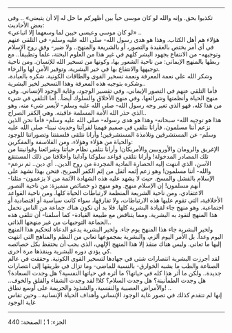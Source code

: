 ------------------------------------------------------------------------

تكذبوا بحق. وإنه والله لو كان موسى حياً بين أظهركم ما حل له إلا أن
يتبعني» .. وفي بعض الأحاديث:  
«لو كان موسى وعيسى حيين لما وسعهما إلا اتباعي» ..  
هؤلاء هم أهل الكتاب. وهذا هو هدى رسول الله- صلى الله عليه وسلم- في
التلقي عنهم في أي أمر يختص بالعقيدة والتصور، أو بالشريعة والمنهج.. ولا
ضير- وفق روح الإسلام وتوجيهه- من الانتفاع بجهود البشر كلهم في غير هذا من
العلوم البحتة، علماً وتطبيقاً.. مع ربطها بالمنهج الإيماني: من ناحية الشعور
بها، وكونها من تسخير الله للإنسان. ومن ناحية توجيهها والانتفاع بها في
خير البشرية، وتوفير الأمن لها والرخاء.  
وشكر الله على نعمة المعرفة ونعمة تسخير القوى والطاقات الكونية. شكره
بالعبادة، وشكره بتوجيه هذه المعرفة وهذا التسخير لخير البشرية..  
فأما التلقي عنهم في التصور الإيماني، وفي تفسير الوجود، وغاية الوجود
الإنساني. وفي منهج الحياة وأنظمتها وشرائعها، وفي منهج الأخلاق والسلوك
أيضاً.. أما التلقي في شيء من هذا كله، فهو الذي تغير وجه رسول الله- صلى
الله عليه وسلم- لأيسر شيء منه. وهو الذي حذر الله الأمة المسلمة عاقبته.
وهي الكفر الصراح..  
هذا هو توجيه الله- سبحانه- وهذا هو هدى رسوله- صلى الله عليه وسلم- فأما
نحن الذين نزعم أننا مسلمون، فأرانا نتلقى في صميم فهمنا لقرآننا وحديث
نبينا- صلى الله عليه وسلم- عن المستشرقين وتلامذة المستشرقين! وأرانا
نتلقى فلسفتنا وتصوراتنا للوجود والحياة من هؤلاء وهؤلاء، ومن الفلاسفة
والمفكرين:  
الإغريق والرومان والأوروبيين والأمريكان! وأرانا نتلقى نظام حياتنا
وشرائعنا وقوانيننا من تلك المصادر المدخولة! وأرانا نتلقى قواعد سلوكنا
وآدابنا وأخلاقنا من ذلك المستنقع الآسن، الذي انتهت إليه الحضارة المادية
المجردة من روح الدين.. أي دين.. ثم نزعم- والله- أننا مسلمون! وهو زعم
إثمه أثقل من إثم الكفر الصريح. فنحن بهذا نشهد على الإسلام بالفشل والمسخ.
حيث لا يشهد عليه هذه الشهادة الآثمة من لا يزعمون- مثلنا- أنهم مسلمون! إن
الإسلام منهج. وهو منهج ذو خصائص متميزة: من ناحية التصور الاعتقادي، ومن
ناحية الشريعة المنظمة لارتباطات الحياة كلها. ومن ناحية القواعد
الأخلاقية، التي تقوم عليها هذه الارتباطات، ولا تفارقها، سواء كانت سياسية
أو اقتصادية أو اجتماعية. وهو منهج جاء لقيادة البشرية كلها. فلا بد أن
تكون هناك جماعة من الناس تحمل هذا المنهج لتقود به البشرية. ومما يتناقض
مع طبيعة القيادة- كما أسلفنا- أن تتلقى هذه الجماعة التوجيهات من غير
منهجها الذاتي..  
ولخير البشرية جاء هذا المنهج يوم جاء. ولخير البشرية يدعو الدعاة لتحكيم
هذا المنهج اليوم وغداً. بل الأمر اليوم ألزم، والبشرية بمجموعها تعاني من
النظم والمناهج التي انتهت إليها ما تعاني. وليس هناك منقذ إلا هذا المنهج
الإلهي، الذي يجب أن يحتفظ بكل خصائصه كي يؤدي دوره للبشرية وينقذها مرة
أخرى.  
لقد أجرزت البشرية انتصارات شتى في جهادها لتسخير القوى الكونية. وحققت في
عالم الصناعة والطب ما يشبه الخوارق- بالنسبة للماضي- وما تزال في طريقها
إلى انتصارات جديدة.. ولكن ما أثر هذا كله في حياتها؟ ما أثره في حياتها
النفسية؟ هل وجدت السعادة؟ هل وجدت الطمأنينة؟ هل وجدت السلام؟ كلا! لقد
وجدت الشقاء والقلق والخوف.. والأمراض العصبية والنفسية، والشذوذ والجريمة
على أوسع نطاق! ..  
إنها لم تتقدم كذلك في تصور غاية الوجود الإنساني وأهداف الحياة
الإنسانية.. وحين تقاس غاية الوجود

------------------------------------------------------------------------

الجزء: 1 ¦ الصفحة: 440
